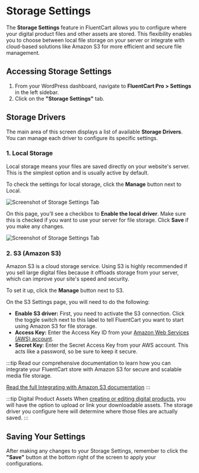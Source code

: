 # Storage Settings

The **Storage Settings** feature in FluentCart allows you to configure where your digital product files and other assets are stored. This flexibility enables you to choose between local file storage on your server or integrate with cloud-based solutions like Amazon S3 for more efficient and secure file management.

## Accessing Storage Settings

1.  From your WordPress dashboard, navigate to **FluentCart Pro > Settings** in the left sidebar.
2.  Click on the **"Storage Settings"** tab.

## Storage Drivers

The main area of this screen displays a list of available **Storage Drivers**. You can manage each driver to configure its specific settings.

### 1. Local Storage

Local storage means your files are saved directly on your website's server. This is the simplest option and is usually active by default.

To check the settings for local storage, click the **Manage** button next to Local.

   ![Screenshot of Storage Settings Tab](/images/settings-configuration/storage/storage-settings-tab.webp)

On this page, you’ll see a checkbox to **Enable the local driver**. Make sure this is checked if you want to use your server for file storage. Click **Save** if you make any changes.
 
   ![Screenshot of Storage Settings Tab](/images/settings-configuration/storage/enable-local-driver.webp)

### 2. S3 (Amazon S3)

Amazon S3 is a cloud storage service. Using S3 is highly recommended if you sell large digital files because it offloads storage from your server, which can improve your site's speed and security.

To set it up, click the **Manage** button next to S3.

On the S3 Settings page, you will need to do the following:

* **Enable S3 driver:** First, you need to activate the S3 connection. Click the toggle switch next to this label to tell FluentCart you want to start using Amazon S3 for file storage.
* **Access Key:** Enter the Access Key ID from your [Amazon Web Services (AWS) account](https://aws.amazon.com/account/). 
* **Secret Key**: Enter the Secret Access Key from your AWS account. This acts like a password, so be sure to keep it secure.

:::tip
Read our comprehensive documentation to learn how you can integrate your FluentCart store with Amazon S3 for secure and scalable media file storage.

[Read the full Integrating with Amazon S3 documentation](/guide/integrations/amazon-s3-integration.md)
:::

:::tip Digital Product Assets
When [creating or editing digital products](/product-types-creation/creating-digital-products), you will have the option to upload or link your downloadable assets. The storage driver you configure here will determine where those files are actually saved.
:::

## Saving Your Settings

After making any changes to your Storage Settings, remember to click the **"Save"** button at the bottom right of the screen to apply your configurations.

